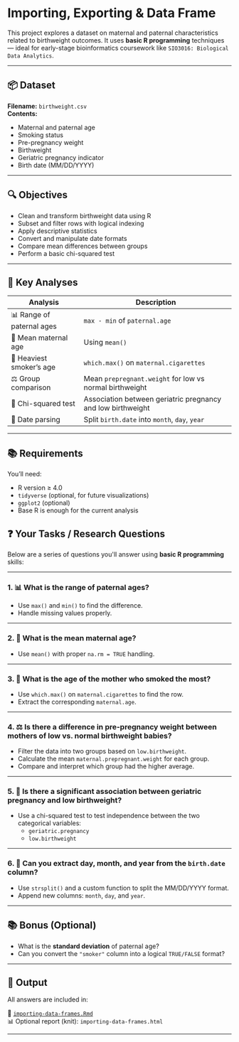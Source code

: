 # Importing, Exporting & Data Frame

This project explores a dataset on maternal and paternal characteristics related to birthweight outcomes. It uses **basic R programming** techniques — ideal for early-stage bioinformatics coursework like `SIO3016: Biological Data Analytics`.

---

## 📦 Dataset

**Filename:** `birthweight.csv`  
**Contents:**  
- Maternal and paternal age  
- Smoking status  
- Pre-pregnancy weight  
- Birthweight  
- Geriatric pregnancy indicator  
- Birth date (MM/DD/YYYY)

---

## 🔍 Objectives

- Clean and transform birthweight data using R
- Subset and filter rows with logical indexing
- Apply descriptive statistics
- Convert and manipulate date formats
- Compare mean differences between groups
- Perform a basic chi-squared test

---

## 🧠 Key Analyses

| Analysis | Description |
|---------|-------------|
| 📊 Range of paternal ages | `max - min` of `paternal.age` |
| 🧮 Mean maternal age | Using `mean()` |
| 🚬 Heaviest smoker’s age | `which.max()` on `maternal.cigarettes` |
| ⚖️ Group comparison | Mean `prepregnant.weight` for low vs normal birthweight |
| 🎲 Chi-squared test | Association between geriatric pregnancy and low birthweight |
| 📆 Date parsing | Split `birth.date` into `month`, `day`, `year` |

---

## 📚 Requirements

You’ll need:
- R version ≥ 4.0
- `tidyverse` (optional, for future visualizations)
- `ggplot2` (optional)
- Base R is enough for the current analysis

## ❓ Your Tasks / Research Questions

Below are a series of questions you'll answer using **basic R programming** skills:

---

### 1. 📊 What is the range of paternal ages?

- Use `max()` and `min()` to find the difference.
- Handle missing values properly.

---

### 2. 🧮 What is the mean maternal age?

- Use `mean()` with proper `na.rm = TRUE` handling.

---

### 3. 🚬 What is the age of the mother who smoked the most?

- Use `which.max()` on `maternal.cigarettes` to find the row.
- Extract the corresponding `maternal.age`.

---

### 4. ⚖️ Is there a difference in **pre-pregnancy weight** between mothers of low vs. normal birthweight babies?

- Filter the data into two groups based on `low.birthweight`.
- Calculate the mean `maternal.prepregnant.weight` for each group.
- Compare and interpret which group had the higher average.

---

### 5. 🎲 Is there a significant association between **geriatric pregnancy** and **low birthweight**?

- Use a chi-squared test to test independence between the two categorical variables:
  - `geriatric.pregnancy`
  - `low.birthweight`

---

### 6. 📆 Can you extract **day, month, and year** from the `birth.date` column?

- Use `strsplit()` and a custom function to split the MM/DD/YYYY format.
- Append new columns: `month`, `day`, and `year`.

---

## 📚 Bonus (Optional)

- What is the **standard deviation** of paternal age?
- Can you convert the `"smoker"` column into a logical `TRUE/FALSE` format?

---

## 💾 Output

All answers are included in:

📄 [`importing-data-frames.Rmd`](./importing-data-frames.Rmd)  
📊 Optional report (knit): `importing-data-frames.html`

---


